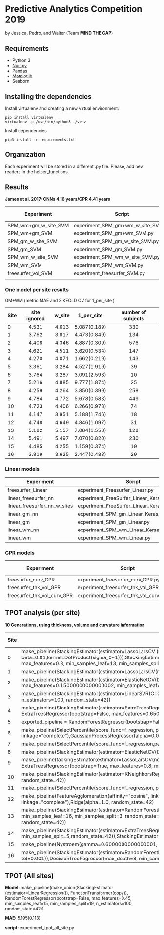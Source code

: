 # Predictive Analytics Competition 2019
by Jessica, Pedro, and Walter (Team **MIND THE GAP**)


## Requirements
- Python 3
- [Numpy](http://www.numpy.org/)
- Pandas
- [Matplotlib](https://matplotlib.org/)
- Seaborn

## Installing the dependencies
Install virtualenv and creating a new virtual environment:

    pip install virtualenv
    virtualenv -p /usr/bin/python3 ./venv

Install dependencies

    pip3 install -r requirements.txt

## Organization
Each experiment will be stored in a different .py file. Please, add new readers in the helper_functions.

## Results
**James et al. 2017: CNNs 4.16 years/GPR 4.41 years**

| Experiment | Script | MAE (years) |
|---|---|:---:|
| SPM_wm+gm_w_site_SVM | experiment_SPM_gm+wm_w_site_SVM.py | 4.530 |
| SPM_wm+gm_SVM | experiment_SPM_gm+wm_SVM.py | 4.571 |
| SPM_gm_w_site_SVM | experiment_SPM_gm_w_site_SVM.py |  5.003 |
| SPM_gm_SVM | experiment_SPM_gm_SVM.py | 5.004 |
| SPM_wm_w_site_SVM | experiment_SPM_wm_w_site_SVM.py  | 5.417 |
| SPM_wm_SVM | experiment_SPM_wm_SVM.py | 5.589 |
| freesurfer_vol_SVM | experiment_freesurfer_SVM.py | 7.187 |
|  |  |  |


### One model per site results 

GM+WM (metric MAE and 3 KFOLD CV for 1_per_site )

| Site | site ignored | w_site | 1_per_site | number of subjects |
|---|:---:|:---:|:---:|:---:|
| 0 | 4.531 | 4.613 | 5.087(0.189) | 330
| 1 | 3.762 | 3.817 | 4.473(0.849) | 134
| 2 | 4.408 | 4.346 | 4.887(0.309) | 576
| 3 | 4.621 | 4.511 | 3.620(0.534) | 147
| 4 | 4.270 | 4.071 | 1.662(0.219) | 143
| 5 | 3.361 | 3.284 | 4.527(1.919) | 39
| 6 | 3.764 | 3.287 | 3.091(2.598) | 10
| 7 | 5.216 | 4.885 | 9.777(1.874) | 25
| 8 | 4.259 | 4.264 | 3.850(0.399) | 258
| 9 | 4.784 | 4.772 | 5.678(0.588) | 449 
| 10 | 4.723 | 4.406 | 6.266(0.973) | 74
| 11 | 4.147 | 3.951 | 5.188(1.746) | 18
| 12 | 4.748 | 4.649 | 4.846(1.097) | 31
| 13 | 5.182 | 5.157 | 7.084(1.558) | 128 
| 14 | 5.491 | 5.497 | 7.070(0.820) | 230
| 15 | 4.485 | 4.255 | 1.159(0.374) | 19
| 16 | 3.819 | 3.625 | 2.447(0.483) | 29

### Linear models
| Experiment | Script | MAE (years) |
|---|---|:---:|
| freesurfer_Linear | experiment_Freesurfer_Linear.py | 7.200(0.157) |
| linear_freesurfer_nn | experiment_FreeSurfer_Linear_Keras.py | 7.109(0.345) |
| linear_freesurfer_nn_w_sites | experiment_FreeSurfer_Linear_Keras_w_sites.py | 7.143 (0.332) |
| linear_gm_nn | experiment_SPM_gm_Linear_Keras.py | 5.803(0.053) |
| linear_gm | experiment_SPM_gm_Linear.py | 13.609(0.397) |
| linear_wm_nn | experiment_SPM_wm_Linear_Keras.py | 6.530(0.110) |
| linear_wm | experiment_SPM_wm_Linear.py | 13.613(0.385) |

### GPR models
| Experiment | Script | MAE (years) |
|---|---|:---:|
| freesurfer_curv_GPR | experiment_freesurfer_curv_GPR.py | 7.200 |
| freesurfer_thk_vol_GPR | experiment_freesurfer_thk_vol_GPR.py | 6.385 |
| freesurfer_thk_vol_curv_GPR | experiment_freesurfer_thk_vol_curv_GPR.py | 6.132 |

## TPOT analysis (per site)
**10 Generations, using thickness, volume and curvature information**

| Site | Model | MAE (years) | n_test| n_train |
|---|---|:---:|--|--|
| 0 |make_pipeline(StackingEstimator(estimator=LassoLarsCV (normalize=True)),StackingEstimator(estimator=RVR(alpha=1e-06, beta=0.01,kernel=DotProduct(sigma_0=1))),StackingEstimator(estimator=LassoLarsCV(normalize=True)),StackingEstimator(estimator=LassoLarsCV(normalize=False)),StackingEstimator(estimator=Ridge(alpha=10.0,random_state=42)),RandomForestRegressor(bootstrap=True, max_features=0.3, min_samples_leaf=13, min_samples_split=16, n_estimators=100, random_state=42)) | 5.557 | 83 | 247 |
| 1 | make_pipeline(StackingEstimator(estimator=LassoLarsCV(normalize=True)),KNeighborsRegressor(n_neighbors=9,  p=2,weights="uniform")) | 4.101 | 34 | 100 |
| 2 | make_pipeline(StackingEstimator(estimator=ElasticNetCV(l1_ratio=0.8500000000000001, random_state=42, tol=0.0001)),FeatureAgglomeration(affinity="l1", linkage="average"), StackingEstimator(estimator=ExtraTreesRegressor(bootstrap=True, max_features=0.15000000000000002, min_samples_leaf=1, min_samples_split=8, n_estimators=100, random_state=42)),SelectFwe(score_func=f_regression, alpha=0.022),Ridge(alpha=10.0,random_state=42))| 4.721 | 144 | 430 |
| 3 | make_pipeline(StackingEstimator(estimator=LinearSVR(C=0.5, dual=False, epsilon=1.0, loss="squared_epsilon_insensitive", random_state=42, tol=0.01)),RandomForestRegressor(bootstrap=True, max_features=0.3, min_samples_leaf=1, min_samples_split=14, n_estimators=100, random_state=42))| 4.027 | 37 | 110|
| 4 | make_pipeline(StackingEstimator(estimator=ExtraTreesRegressor(bootstrap=False, max_features=0.35000000000000003, min_samples_leaf=9, min_samples_split=16, n_estimators=100, random_state=42)), StackingEstimator(estimator=Ridge(alpha=1.0, random_state=42)), ExtraTreesRegressor(bootstrap=False, max_features=0.6500000000000001, min_samples_leaf=13, min_samples_split=17, n_estimators=100, random_state=42)) | 2.05  | 36 | 107 |
| 5 | exported_pipeline = RandomForestRegressor(bootstrap=False, max_features=0.4, min_samples_leaf=6, min_samples_split=9, n_estimators=100, random_state=42) | 6.667 | 10 | 29 |
| 6 | make_pipeline(SelectPercentile(score_func=f_regression, percentile=27),StackingEstimator(estimator=GaussianProcessRegressor(alpha=0.015, kernel=RBF(length_scale=1), random_state=42)),FeatureAgglomeration(affinity="manhattan", linkage="complete"),GaussianProcessRegressor(alpha=0.001, kernel=DotProduct(sigma_0=1), random_state=42)) | 5.94 | 3 | 7|
| 7 |make_pipeline(SelectPercentile(score_func=f_regression,percentile=84), StackingEstimator(estimator=ElasticNetCV(l1_ratio=0.05, random_state=42, tol=0.1)),ElasticNetCV(l1_ratio=0.5, random_state=42, tol=0.001)) | 5.638 | 7 | 18 |
| 8 | make_pipeline(StackingEstimator(estimator=ElasticNetCV(l1_ratio=0.8, random_state=42, tol=0.1)), RandomForestRegressor(bootstrap=False, max_features=0.35000000000000003, min_samples_leaf=19, min_samples_split=18, n_estimators=100, random_state=42))  | 3.938 | 46 | 135 |
| 9 | make_pipeline(tackingEstimator(estimator=LassoLarsCV(normalize=True)),StackingEstimator(estimator=RandomForestRegressor(bootstrap=True, max_features=0.5, min_samples_leaf=7, min_samples_split=3, n_estimators=100, random_state=42)), ExtraTreesRegressor(bootstrap=True, max_features=0.8, min_samples_leaf=5, min_samples_split=18, n_estimators=100, random_state=42))) | 6.685 | 112 | 336 |
| 10 | make_pipeline(StackingEstimator(estimator=KNeighborsRegressor(n_neighbors=7, p=2, weights="uniform")),StackingEstimator(estimator=DecisionTreeRegressor(max_depth=10, min_samples_leaf=15, min_samples_split=16, random_state=42)),Ridge(alpha=10.0, random_state=42)) | 9.21 | 19 | 55 |
| 11 |make_pipeline(SelectPercentile(score_func=f_regression, percentile=25),SelectPercentile(score_func=f_regression,percentile=89),RVR(alpha=0.01, beta=1e-10, kernel=DotProduct(sigma_0=1))) | 4.213 | 13 | 5|
| 12 | make_pipeline(FeatureAgglomeration(affinity="cosine", linkage="average"),  StackingEstimator(estimator=DecisionTreeRegressor(max_depth=1, min_samples_leaf=3, min_samples_split=5, random_state=42)),FeatureAgglomeration(affinity="manhattan", linkage="complete"),Ridge(alpha=1.0, random_state=42) | 4.375 | 8 | 23 |
| 13 |make_pipeline(StackingEstimator(estimator=RandomForestRegressor(bootstrap=False, max_features=0.8, min_samples_leaf=20, min_samples_split=11, n_estimators=100, random_state=42)),StackingEstimator(estimator=DecisionTreeRegressor(max_depth=7, min_samples_leaf=16, min_samples_split=3, random_state=42)),StackingEstimator(estimator=RandomForestRegressor(bootstrap=True, max_features=0.5, min_samples_leaf=7, min_samples_split=17, n_estimators=100, random_state=42)),Ridge(alpha=100.0, random_state=42))| 10.155 | 32 | 96 |
| 14 | make_pipeline(StackingEstimator(estimator=ExtraTreesRegressor(bootstrap=False, max_features=0.55, min_samples_leaf=8, min_samples_split=19, n_estimators=100, random_state=42)),StackingEstimator(estimator=DecisionTreeRegressor(max_depth=1, min_samples_leaf=3, min_samples_split=5,random_state=42)),StackingEstimator(estimator=LinearRegression()),StackingEstimator(estimator=DecisionTreeRegressor(max_depth=1, min_samples_leaf=6, min_samples_split=10, random_state=42)),Ridge(alpha=10.0, random_state=42))| 10.849 | 15 | 42 |
| 15 | make_pipeline(Nystroem(gamma=0.6000000000000001, kernel="sigmoid", n_components=2, random_state=42), LinearRegression()) | 1.861 | 5 | 14 |
| 16 | make_pipeline(StackingEstimator(estimator=RandomForestRegressor(bootstrap=True, max_features=0.3, min_samples_leaf=18, min_samples_split=11, n_estimators=100, random_state=42)),StackingEstimator(estimator=ElasticNetCV(l1_ratio=0.9, random_state=42, tol=0.001)),DecisionTreeRegressor(max_depth=8, min_samples_leaf=6, min_samples_split=11, random_state=42)) | 2.22 | 7 | 21 |

## TPOT (All sites)

**Model:**  make_pipeline(make_union(StackingEstimator (estimator=LinearRegression()),
 FunctionTransformer(copy)),
 RandomForestRegressor(bootstrap=False,
                                      max_features=0.45,
                                      min_samples_leaf=15,
                                      min_samples_split=19,
                                      n_estimators=100,
                                      random_state=42))

**MAE:** 5.195(0.113)

**script:** experiment_tpot_all_site.py  
